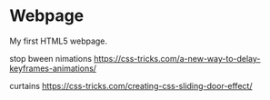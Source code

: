 # Webpage
My first HTML5 webpage.

stop bween nimations
https://css-tricks.com/a-new-way-to-delay-keyframes-animations/

curtains
https://css-tricks.com/creating-css-sliding-door-effect/
